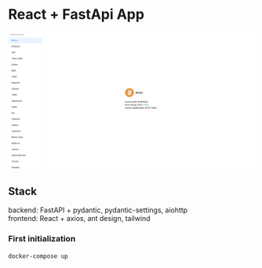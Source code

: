 # React + FastApi App

![img.png](docs/app.png)

## Stack

backend: FastAPI + pydantic, pydantic-settings, aiohttp </br>
frontend: React + axios, ant design, tailwind

### First initialization

```bash
docker-compose up
```
